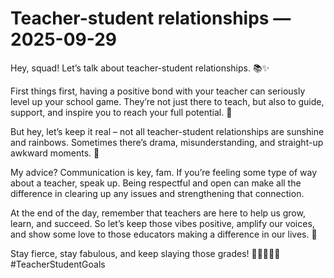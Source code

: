# Teacher-student relationships — 2025-09-29

Hey, squad! Let’s talk about teacher-student relationships. 📚✨

First things first, having a positive bond with your teacher can seriously level up your school game. They’re not just there to teach, but also to guide, support, and inspire you to reach your full potential. 🌟

But hey, let’s keep it real – not all teacher-student relationships are sunshine and rainbows. Sometimes there’s drama, misunderstanding, and straight-up awkward moments. 🙈

My advice? Communication is key, fam. If you’re feeling some type of way about a teacher, speak up. Being respectful and open can make all the difference in clearing up any issues and strengthening that connection.

At the end of the day, remember that teachers are here to help us grow, learn, and succeed. So let’s keep those vibes positive, amplify our voices, and show some love to those educators making a difference in our lives. 💖

Stay fierce, stay fabulous, and keep slaying those grades! 💁🏽‍♀️💅🏼 #TeacherStudentGoals